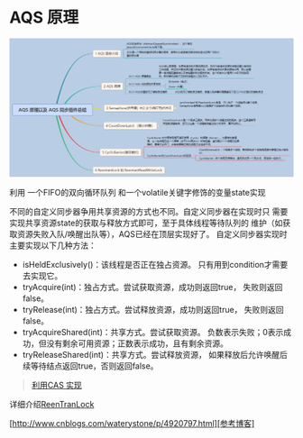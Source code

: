 # AQS  原理
![AQS](AQS.jpg)

利用 一个FIFO的双向循环队列 和一个volatile关键字修饰的变量state实现

不同的自定义同步器争用共享资源的方式也不同。自定义同步器在实现时只
需要实现共享资源state的获取与释放方式即可，至于具体线程等待队列的
维护（如获取资源失败入队/唤醒出队等），AQS已经在顶层实现好了。
自定义同步器实现时主要实现以下几种方法：

- isHeldExclusively()：该线程是否正在独占资源。
    只有用到condition才需要去实现它。
- tryAcquire(int)：独占方式。尝试获取资源，成功则返回true，
  失败则返回false。
- tryRelease(int)：独占方式。尝试释放资源，成功则返回true，
  失败则返回false。
- tryAcquireShared(int)：共享方式。尝试获取资源。
  负数表示失败；0表示成功，但没有剩余可用资源；正数表示成功，且有剩余资源。
- tryReleaseShared(int)：共享方式。尝试释放资源，
   如果释放后允许唤醒后续等待结点返回true，否则返回false。
   
> [利用CAS 实现](CAS.md)

详细介绍[ReenTranLock](../java线程/ReentrantLock.md)
 
[http://www.cnblogs.com/waterystone/p/4920797.html][参考博客]




[参考博客]: http://www.cnblogs.com/waterystone/p/4920797.html